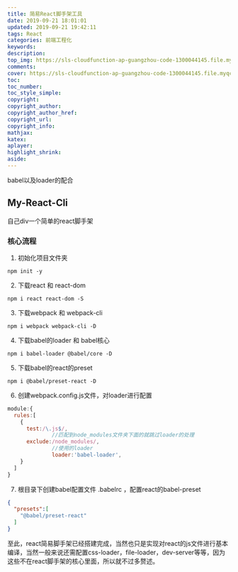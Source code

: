 ```yaml
---
title: 简易React脚手架工具
date: 2019-09-21 18:01:01
updated: 2019-09-21 19:42:11
tags: React
categories: 前端工程化
keywords:
description:
top_img: https://sls-cloudfunction-ap-guangzhou-code-1300044145.file.myqcloud.com/upload/react-3.png
comments:
cover: https://sls-cloudfunction-ap-guangzhou-code-1300044145.file.myqcloud.com/upload/react-3.png
toc:
toc_number:
toc_style_simple:
copyright:
copyright_author:
copyright_author_href:
copyright_url:
copyright_info:
mathjax:
katex:
aplayer:
highlight_shrink:
aside:
---
```


babel以及loader的配合

## My-React-Cli

自己div一个简单的react脚手架

### 核心流程

1. 初始化项目文件夹

```shell
npm init -y
```

2. 下载react 和 react-dom

```shell
npm i react react-dom -S
```

3. 下载webpack  和  webpack-cli

```shell
npm i webpack webpack-cli -D
```

4. 下载babel的loader  和  babel核心

```shell
npm i babel-loader @babel/core -D
```

5. 下载babel的react的preset

```shell
npm i @babel/preset-react -D
```

6. 创建webpack.config.js文件，对loader进行配置

```javascript
module:{
  rules:[
    {
      test:/\.js$/,
              //匹配到node_modules文件夹下面的就跳过loader的处理
      exclude:/node_modules/,
              //使用的loader
              loader:'babel-loader',
    }
  ]
}
```

7. 根目录下创建babel配置文件 .babelrc ，配置react的babel-preset

```json
{
  "presets":[
    "@babel/preset-react"
  ]
}
```

至此，react简易脚手架已经搭建完成，当然也只是实现对react的js文件进行基本编译，当然一般来说还需配置css-loader，file-loader，dev-server等等，因为这些不在react脚手架的核心里面，所以就不过多赘述。
